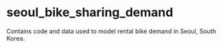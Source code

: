 # seoul_bike_sharing_demand
Contains code and data used to model rental bike demand in Seoul, South Korea.
